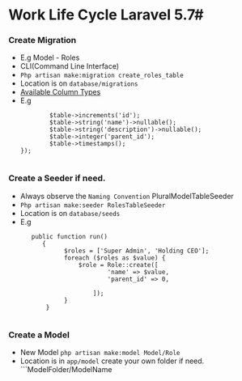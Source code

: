 # Work Life Cycle Laravel 5.7#

### Create Migration ###

* E.g Model - Roles
* CLI(Command Line Interface)
* ```Php artisan make:migration create_roles_table```
* Location is on ```database/migrations``` 
* [Available Column Types](https://laravel.com/docs/5.7/migrations#columns)
* E.g 
    ```Schema::create('roles', function (Blueprint $table) {
            $table->increments('id');
            $table->string('name')->nullable();
            $table->string('description')->nullable();
            $table->integer('parent_id');
            $table->timestamps();
    });
  

### Create a Seeder if need. ###
* Always observe the ```Naming Convention``` PluralModelTableSeeder
* ```Php artisan make:seeder RolesTableSeeder```
* Location is on ```database/seeds```
* E.g
    ```
       public function run()
          {
                $roles = ['Super Admin', 'Holding CEO'];
                foreach ($roles as $value) {
                    $role = Role::create([
                            'name' => $value,
                            'parent_id' => 0,

                        ]);
                }
           }


### Create a Model ###

* New Model ```php artisan make:model Model/Role ``` 
* Location is in ```app/model``` create your own folder if need. ```ModelFolder/ModelName



